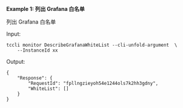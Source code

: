 **Example 1: 列出 Grafana 白名单**

列出 Grafana 白名单

Input: 

```
tccli monitor DescribeGrafanaWhiteList --cli-unfold-argument  \
    --InstanceId xx
```

Output: 
```
{
    "Response": {
        "RequestId": "fpllngzieyoh54e1244ols7k2hh3gdny",
        "WhiteList": []
    }
}
```

